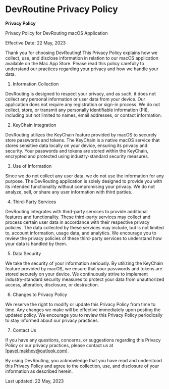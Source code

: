 # DevRoutine Privacy Policy

**Privacy Policy**

Privacy Policy for DevRouting macOS Application

Effective Date: 22 May, 2023

Thank you for choosing DevRouting! This Privacy Policy explains how we collect, use, and disclose information in relation to our macOS application available on the Mac App Store. Please read this policy carefully to understand our practices regarding your privacy and how we handle your data.

1. Information Collection

DevRouting is designed to respect your privacy, and as such, it does not collect any personal information or user data from your device. Our application does not require any registration or sign-in process. We do not collect, store, or transmit any personally identifiable information (PII), including but not limited to names, email addresses, or contact information.

2. KeyChain Integration

DevRouting utilizes the KeyChain feature provided by macOS to securely store passwords and tokens. The KeyChain is a native macOS service that stores sensitive data locally on your device, ensuring its privacy and security. Your passwords and tokens are stored within the KeyChain, encrypted and protected using industry-standard security measures.

3. Use of Information

Since we do not collect any user data, we do not use the information for any purpose. The DevRouting application is solely designed to provide you with its intended functionality without compromising your privacy. We do not analyze, sell, or share any user information with third parties.

4. Third-Party Services

DevRouting integrates with third-party services to provide additional features and functionality. These third-party services may collect and process certain user data in accordance with their respective privacy policies. The data collected by these services may include, but is not limited to, account information, usage data, and analytics. We encourage you to review the privacy policies of these third-party services to understand how your data is handled by them.

5. Data Security

We take the security of your information seriously. By utilizing the KeyChain feature provided by macOS, we ensure that your passwords and tokens are stored securely on your device. We continuously strive to implement industry-standard security measures to protect your data from unauthorized access, alteration, disclosure, or destruction.

6. Changes to Privacy Policy

We reserve the right to modify or update this Privacy Policy from time to time. Any changes we make will be effective immediately upon posting the updated policy. We encourage you to review this Privacy Policy periodically to stay informed about our privacy practices.

7. Contact Us

If you have any questions, concerns, or suggestions regarding this Privacy Policy or our privacy practices, please contact us at [pavel.makhov@outlook.com].

By using DevRouting, you acknowledge that you have read and understood this Privacy Policy and agree to the collection, use, and disclosure of your information as described herein.

Last updated: 22 May, 2023
